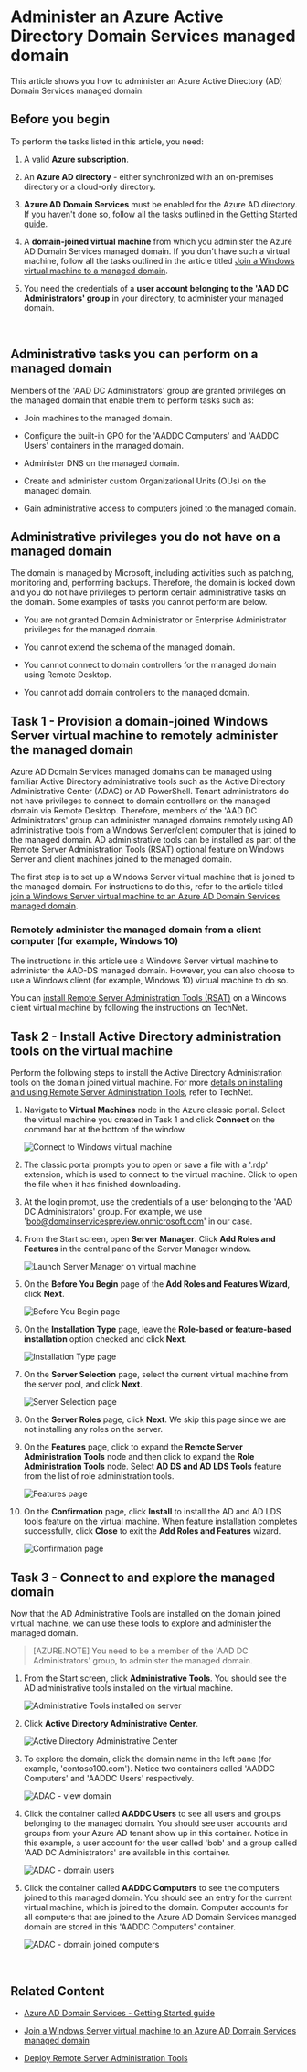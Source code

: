 <properties
	pageTitle="Azure Active Directory Domain Services preview: Administer a managed domain | Microsoft Azure"
	description="Administer Azure Active Directory Domain Services managed domains"
	services="active-directory-ds"
	documentationCenter=""
	authors="mahesh-unnikrishnan"
	manager="stevenpo"
	editor="curtand"/>

<tags
	ms.service="active-directory-ds"
	ms.workload="identity"
	ms.tgt_pltfrm="na"
	ms.devlang="na"
	ms.topic="article"
	ms.date="08/31/2016"
	ms.author="maheshu"/>

# Administer an Azure Active Directory Domain Services managed domain
This article shows you how to administer an Azure Active Directory (AD) Domain Services managed domain.


## Before you begin
To perform the tasks listed in this article, you need:

1. A valid **Azure subscription**.

2. An **Azure AD directory** - either synchronized with an on-premises directory or a cloud-only directory.

3. **Azure AD Domain Services** must be enabled for the Azure AD directory. If you haven't done so, follow all the tasks outlined in the [Getting Started guide](./active-directory-ds-getting-started.md).

4. A **domain-joined virtual machine** from which you administer the Azure AD Domain Services managed domain. If you don't have such a virtual machine, follow all the tasks outlined in the article titled [Join a Windows virtual machine to a managed domain](./active-directory-ds-admin-guide-join-windows-vm.md).

5. You need the credentials of a **user account belonging to the 'AAD DC Administrators' group** in your directory, to administer your managed domain.

<br>


## Administrative tasks you can perform on a managed domain
Members of the 'AAD DC Administrators' group are granted privileges on the managed domain that enable them to perform tasks such as:

- Join machines to the managed domain.

- Configure the built-in GPO for the 'AADDC Computers' and 'AADDC Users' containers in the managed domain.

- Administer DNS on the managed domain.

- Create and administer custom Organizational Units (OUs) on the managed domain.

- Gain administrative access to computers joined to the managed domain.


## Administrative privileges you do not have on a managed domain
The domain is managed by Microsoft, including activities such as patching, monitoring and, performing backups. Therefore, the domain is locked down and you do not have privileges to perform certain administrative tasks on the domain. Some examples of tasks you cannot perform are below.

- You are not granted Domain Administrator or Enterprise Administrator privileges for the managed domain.

- You cannot extend the schema of the managed domain.

- You cannot connect to domain controllers for the managed domain using Remote Desktop.

- You cannot add domain controllers to the managed domain.


## Task 1 - Provision a domain-joined Windows Server virtual machine to remotely administer the managed domain
Azure AD Domain Services managed domains can be managed using familiar Active Directory administrative tools such as the Active Directory Administrative Center (ADAC) or AD PowerShell. Tenant administrators do not have privileges to connect to domain controllers on the managed domain via Remote Desktop. Therefore, members of the 'AAD DC Administrators' group can administer managed domains remotely using AD administrative tools from a Windows Server/client computer that is joined to the managed domain. AD administrative tools can be installed as part of the Remote Server Administration Tools (RSAT) optional feature on Windows Server and client machines joined to the managed domain.

The first step is to set up a Windows Server virtual machine that is joined to the managed domain. For instructions to do this, refer to the article titled [join a Windows Server virtual machine to an Azure AD Domain Services managed domain](active-directory-ds-admin-guide-join-windows-vm.md).

### Remotely administer the managed domain from a client computer (for example, Windows 10)
The instructions in this article use a Windows Server virtual machine to administer the AAD-DS managed domain. However, you can also choose to use a Windows client (for example, Windows 10) virtual machine to do so.

You can [install Remote Server Administration Tools (RSAT)](http://social.technet.microsoft.com/wiki/contents/articles/2202.remote-server-administration-tools-rsat-for-windows-client-and-windows-server-dsforum2wiki.aspx) on a Windows client virtual machine by following the instructions on TechNet.


## Task 2 - Install Active Directory administration tools on the virtual machine
Perform the following steps to install the Active Directory Administration tools on the domain joined virtual machine. For more [details on installing and using Remote Server Administration Tools](https://technet.microsoft.com/library/hh831501.aspx), refer to TechNet.

1. Navigate to **Virtual Machines** node in the Azure classic portal. Select the virtual machine you created in Task 1 and click **Connect** on the command bar at the bottom of the window.

    ![Connect to Windows virtual machine](./media/active-directory-domain-services-admin-guide/connect-windows-vm.png)

2. The classic portal prompts you to open or save a file with a '.rdp' extension, which is used to connect to the virtual machine. Click to open the file when it has finished downloading.

3. At the login prompt, use the credentials of a user belonging to the 'AAD DC Administrators' group. For example, we use 'bob@domainservicespreview.onmicrosoft.com' in our case.

4. From the Start screen, open **Server Manager**. Click **Add Roles and Features** in the central pane of the Server Manager window.

    ![Launch Server Manager on virtual machine](./media/active-directory-domain-services-admin-guide/install-rsat-server-manager.png)

5. On the **Before You Begin** page of the **Add Roles and Features Wizard**, click **Next**.

    ![Before You Begin page](./media/active-directory-domain-services-admin-guide/install-rsat-server-manager-add-roles-begin.png)

6. On the **Installation Type** page, leave the **Role-based or feature-based installation** option checked and click **Next**.

	![Installation Type page](./media/active-directory-domain-services-admin-guide/install-rsat-server-manager-add-roles-type.png)

7. On the **Server Selection** page, select the current virtual machine from the server pool, and click **Next**.

	![Server Selection page](./media/active-directory-domain-services-admin-guide/install-rsat-server-manager-add-roles-server.png)

8. On the **Server Roles** page, click **Next**. We skip this page since we are not installing any roles on the server.

9. On the **Features** page, click to expand the **Remote Server Administration Tools** node and then click to expand the **Role Administration Tools** node. Select **AD DS and AD LDS Tools** feature from the list of role administration tools.

	![Features page](./media/active-directory-domain-services-admin-guide/install-rsat-server-manager-add-roles-ad-tools.png)

10. On the **Confirmation** page, click **Install** to install the AD and AD LDS tools feature on the virtual machine. When feature installation completes successfully, click **Close** to exit the **Add Roles and Features** wizard.

	![Confirmation page](./media/active-directory-domain-services-admin-guide/install-rsat-server-manager-add-roles-confirmation.png)


## Task 3 - Connect to and explore the managed domain
Now that the AD Administrative Tools are installed on the domain joined virtual machine, we can use these tools to explore and administer the managed domain.

> [AZURE.NOTE] You need to be a member of the 'AAD DC Administrators' group, to administer the managed domain.

1. From the Start screen, click **Administrative Tools**. You should see the AD administrative tools installed on the virtual machine.

	![Administrative Tools installed on server](./media/active-directory-domain-services-admin-guide/install-rsat-admin-tools-installed.png)

2. Click **Active Directory Administrative Center**.

	![Active Directory Administrative Center](./media/active-directory-domain-services-admin-guide/adac-overview.png)

3. To explore the domain, click the domain name in the left pane (for example, 'contoso100.com'). Notice two containers called 'AADDC Computers' and 'AADDC Users' respectively.

    ![ADAC - view domain](./media/active-directory-domain-services-admin-guide/adac-domain-view.png)

4. Click the container called **AADDC Users** to see all users and groups belonging to the managed domain. You should see user accounts and groups from your Azure AD tenant show up in this container. Notice in this example, a user account for the user called 'bob' and a group called 'AAD DC Administrators' are available in this container.

    ![ADAC - domain users](./media/active-directory-domain-services-admin-guide/adac-aaddc-users.png)

5. Click the container called **AADDC Computers** to see the computers joined to this managed domain. You should see an entry for the current virtual machine, which is joined to the domain. Computer accounts for all computers that are joined to the Azure AD Domain Services managed domain are stored in this 'AADDC Computers' container.

    ![ADAC - domain joined computers](./media/active-directory-domain-services-admin-guide/adac-aaddc-computers.png)

<br>

## Related Content

- [Azure AD Domain Services - Getting Started guide](./active-directory-ds-getting-started.md)

- [Join a Windows Server virtual machine to an Azure AD Domain Services managed domain](active-directory-ds-admin-guide-join-windows-vm.md)

- [Deploy Remote Server Administration Tools](https://technet.microsoft.com/library/hh831501.aspx)
